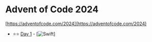 # Advent of Code 2024

[https://adventofcode.com/2024](https://adventofcode.com/2024)

- ⭐️⭐️ [Day 1](/day-1/) - [![Swift](https://skillicons.dev/icons?i=swift)]

